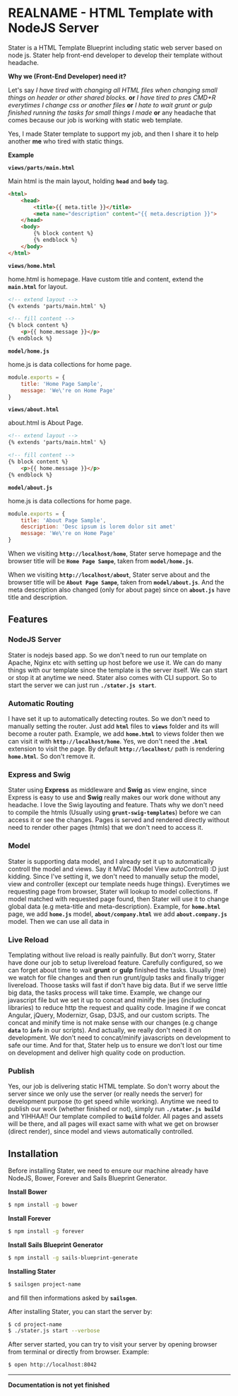 # **__REALNAME__ - HTML Template with NodeJS Server**

Stater is a HTML Template Blueprint including static web server based on node js. Stater help front-end developer to develop their template without headache.

**Why we (Front-End Developer) need it?**

Let's say *I have tired with changing all HTML files when changing small things on header or other shared blocks.* **or** *I have tired to pres CMD+R everytimes I change css or another files* **or** *I hate to wait grunt or gulp finished running the tasks for small things I made* **or** any headache that comes because our job is working with static web template.

Yes, I made Stater template to support my job, and then I share it to help another **me** who tired with static things.

**Example**

**`views/parts/main.html`**

Main html is the main layout, holding **`head`** and **`body`** tag.

```html
<html>
	<head>
    	<title>{{ meta.title }}</title>
        <meta name="description" content="{{ meta.description }}">
    </head>
    <body>
    	{% block content %}
        {% endblock %}
    </body>
</html>
```

**`views/home.html`**

home.html is homepage. Have custom title and content, extend the **`main.html`** for layout.

```html
<!-- extend layout -->
{% extends 'parts/main.html' %}

<!-- fill content -->
{% block content %}
	<p>{{ home.message }}</p>
{% endblock %}

```

**`model/home.js`**

home.js is data collections for home page.

```js
module.exports = {
	title: 'Home Page Sample',
    message: 'We\'re on Home Page'
}
```

**`views/about.html`**

about.html is About Page.

```html
<!-- extend layout -->
{% extends 'parts/main.html' %}

<!-- fill content -->
{% block content %}
	<p>{{ home.message }}</p>
{% endblock %}

```

**`model/about.js`**

home.js is data collections for home page.

```js
module.exports = {
	title: 'About Page Sample',
    description: 'Desc ipsum is lorem dolor sit amet'
    message: 'We\'re on Home Page'
}
```

When we visiting **`http://localhost/home`**, Stater serve homepage and the browser title will be **`Home Page Sampe`**, taken from **`model/home.js`**.

When we visiting **`http://localhost/about`**, Stater serve about and the browser title will be **`About Page Sampe`**, taken from **`model/about.js`**. And the meta description also changed (only for about page) since on **`about.js`** have title and description.


## **Features**

### **NodeJS Server**

Stater is nodejs based app. So we don't need to run our template on Apache, Nginx etc with setting up host before we use it. We can do many things with our template since the template is the server itself. We can start or stop it at anytime we need. Stater also comes with CLI support. So to start the server we can just run **`./stater.js start`**.

### **Automatic Routing**

I have set it up to automatically detecting routes. So we don't need to manually setting the router. Just add **`html`** files to **`views`** folder and its will become a router path. Example, we add **`home.html`** to views folder then we can visit it with **`http://localhost/home`**. Yes, we don't need the **`.html`** extension to visit the page. By default **`http://localhost/`** path is rendering **`home.html`**. So don't remove it.

### **Express and Swig**

Stater using **Express** as middleware and **Swig** as view engine, since Express is easy to use and **Swig** really makes our work done without any headache. I love the Swig layouting and feature. Thats why we don't need to compile the htmls (Usually using **`grunt-swig-templates`**) before we can access it or see the changes. Pages is served and rendered directly without need to render other pages (htmls) that we don't need to access it.

### **Model**

Stater is supporting data model, and I already set it up to automatically controll the model and views. Say it MVaC (Model View autoControll) :D just kidding. Since I've setting it, we don't need to manually setup the model, view and controller (except our template needs huge things). Everytimes we requesting page from browser, Stater will lookup to model collections. If model matched with requested page found, then Stater will use it to change global data (e.g meta-title and meta-description). Example, for **`home.html`** page, we add **`home.js`** model, **`about/company.html`** we add **`about.company.js`** model. Then we can use all data in 

### **Live Reload**

Templating without live reload is really painfully. But don't worry, Stater have done our job to setup livereload feature. Carefully configured, so we can forget about time to wait **grunt** or **gulp** finished the tasks. Usually (me) we watch for file changes and then run grunt/gulp tasks and finally trigger livereload. Thoose tasks will fast if don't have big data. But if we serve little big data, the tasks process will take time. Example, we change our javascript file but we set it up to concat and minify the jses (including libraries) to reduce http the request and quality code. Imagine if we concat Angular, jQuery, Modernizr, Gsap, D3JS, and our custom scripts. The concat and minify time is not make sense with our changes (e.g change **`data`** to **`info`** in our scripts). And actually, we really don't need it on development. We don't need to concat/minify javascripts on development to safe our time. And for that, Stater help us to ensure we don't lost our time on development and deliver high quality code on production.

### **Publish**

Yes, our job is delivering static HTML template. So don't worry about the server since we only use the server (or really needs the server) for development purpose (to get speed while working). Anytime we need to publish our work (whether finished or not), simply run **`./stater.js build`** and YIHHAA!! Our template compiled to **`build`** folder. All pages and assets will be there, and all pages will exact same with what we get on browser (direct render), since model and views automatically controlled.

## Installation

Before installing Stater, we need to ensure our machine already have NodeJS, Bower, Forever and Sails Blueprint Generator.

**Install Bower**

```bash
$ npm install -g bower
```

**Install Forever**

```bash
$ npm install -g forever
```

**Install Sails Blueprint Generator**

```bash
$ npm install -g sails-blueprint-generate
```

**Installing Stater**

```bash
$ sailsgen project-name
```

and fill then informations asked by **`sailsgen`**.

After installing Stater, you can start the server by:

```bash
$ cd project-name
$ ./stater.js start --verbose
```

After server started, you can try to visit your server by opening browser from terminal or directly from browser. Example:

```bash
$ open http://localhost:8042
```



***
**Documentation is not yet finished**





